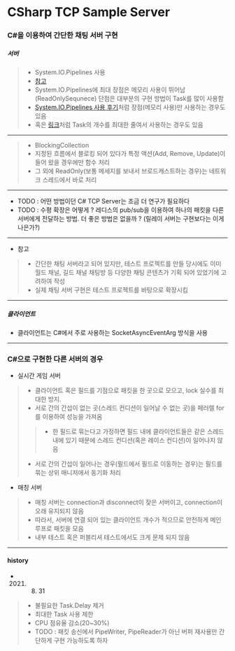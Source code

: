 # CSharp TCP Sample Server

### C#을 이용하여 간단한 채팅 서버 구현

##### 서버
>  * System.IO.Pipelines 사용
>  * [참고](https://devblogs.microsoft.com/dotnet/system-io-pipelines-high-performance-io-in-net/)
>  * System.IO.Pipelines에 최대 장점은 메모리 사용이 뛰어남(ReadOnlySequnece) 단점은 대부분의 구현 방법이 Task를 많이 사용함
>  * [System.IO.Pipelines 사용 후기](http://leafbird.github.io/devnote/2020/12/27/C-%EA%B3%A0%EC%84%B1%EB%8A%A5-%EC%84%9C%EB%B2%84-System-IO-Pipeline-%EB%8F%84%EC%9E%85-%ED%9B%84%EA%B8%B0/)처럼 장점(메모리 사용)만 사용하는 경우도 있음
>  * 혹은 [링크](https://github.com/davidfowl/TcpEcho/blob/master/src/Server/Program.cs)처럼 Task의 개수를 최대한 줄여서 사용하는 경우도 있음

---

> * BlockingCollection
> * 지정된 흐름에서 블로킹 되어 있다가 특정 액션(Add, Remove, Update)이 들어 왔을 경우에만 함수 처리
> * 그 외에 ReadOnly(보통 메세지를 보내서 브로드캐스트하는 경우)는 네트워크 스레드에서 바로 처리

---

* TODO : 어떤 방법이던 C# TCP Server는 조금 더 연구가 필요하다
* TODO : 수평 확장은 어떻게 ? 레디스의 pub/sub을 이용하여 하나의 패킷을 다른 서버에게 전달하는 방법. 더 좋은 방법은 없을까 ? (릴레이 서버는 구현보다는 이게 나은가?) 

---

* 참고 
> * 간단한 채팅 서버라고 되어 있지만, 테스트 프로젝트를 만들 당시에도 이미 월드 채널, 길드 채널 채팅방 등 다양한 채팅 콘텐츠가 기획 되어 있었기에 고려하여 작성
> * 실제 채팅 서버 구현은 테스트 프로젝트를 바탕으로 확장시킴

---

##### 클라이언트
 * 클라이언트는 C#에서 주로 사용하는 SocketAsyncEventArg 방식을 사용 

---

### C#으로 구현한 다른 서버의 경우

* 실시간 게임 서버
> * 클라이언트 혹은 필드를 기점으로 패킷을 한 곳으로 모으고, lock 실수를 최대한 방지.
> * 서로 간의 간섭이 없는 곳(스레드 컨디션이 일어날 수 없는 곳)을 페러렐 for를 이용하여 성능을 가져옴
>> * 한 필드로 묶는다고 가정하면 필드 내에 클라이언트들은 같은 스레드 내에 있기 때문에 스레드 컨디션(혹은 레이스 컨디션)이 일어나지 않음
> * 서로 간의 간섭이 일어나는 경우(필드에서 필드로 이동하는 경우)는 필드를 묶는 상위 매니저에서 동기화 처리

* 매칭 서버
> * 매칭 서버는 connection과 disconnect이 잦은 서버이고, connection이 오래 유지되지 않음
> * 따라서, 서버에 연결 되어 있는 클라이언트 개수가 적으므로 안전하게 메인 루프로 패킷을 모음
> * 내부 테스트 혹은 퍼블리셔 테스트에서도 크게 문제 되지 않음

---

#### history

* 2021. 8. 31
> * 불필요한 Task.Delay 제거
> * 최대한 Task 사용 제한
> * CPU 점유율 감소(20~30%)
> * TODO : 패킷 송신에서 PipeWriter, PipeReader가 아닌 버퍼 재사용만 간단하게 구현 가능하도록 하자 
